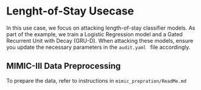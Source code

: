# Lenght-of-Stay Usecase
In this use case, we focus on attacking length-of-stay classifier models. As part of the example, we train a Logistic Regression model and a Gated Recurrent Unit with Decay (GRU-D). When attacking these models, ensure you update the necessary parameters in the ```audit.yaml ``` file accordingly.

##  MIMIC-III Data Preprocessing
To prepare the data, refer to instructions in ```mimic_prepration/ReadMe.md ``` 
